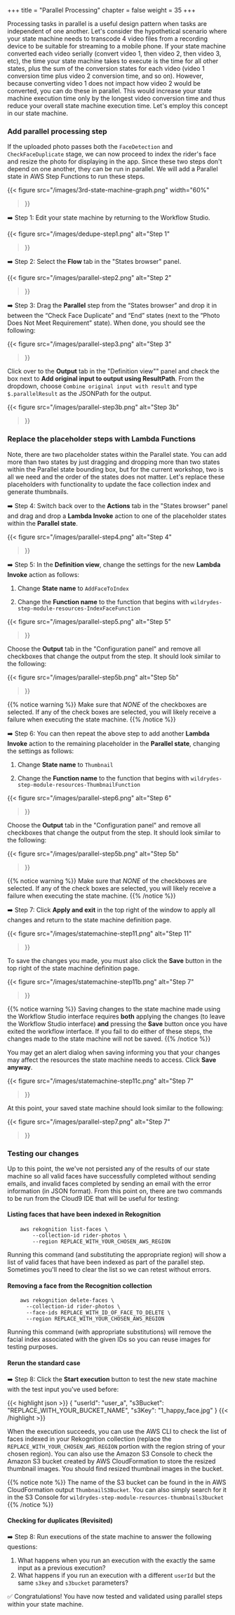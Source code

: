 +++
title = "Parallel Processing"
chapter = false
weight = 35
+++

Processing tasks in parallel is a useful design pattern when tasks are independent of one another. Let's consider the hypothetical scenario where your state machine needs to transcode 4 video files from a recording device to be suitable for streaming to a mobile phone. If your state machine converted each video serially (convert video 1, then video 2, then video 3, etc), the time your state machine takes to execute is the time for all other states, plus the sum of the conversion states for each video (video 1 conversion time plus video 2 conversion time, and so on). However, because converting video 1 does not impact how video 2 would be converted, you can do these in parallel. This would increase your state machine execution time only by the longest video conversion time and thus reduce your overall state machine execution time. Let's employ this concept in our state machine.

### Add parallel processing step

If the uploaded photo passes both the `FaceDetection` and `CheckFaceDuplicate` stage, we can now proceed to index the rider's face and resize the photo for displaying in the app. Since these two steps don't depend on one another, they can be run in parallel. We will add a Parallel state in AWS Step Functions to run these steps.

<!--The ARNs of the two AWS Lambda functions that index faces and generate thumbnails can be found in the AWS CloudFormation output `IndexFaceFunctionArn` and `ThumbnailFunctionArn` respectively. -->

{{< figure
	src="/images/3rd-state-machine-graph.png"
	width="60%"
>}}

➡️ Step 1: Edit your state machine by returning to the Workflow Studio.

{{< figure
	src="/images/dedupe-step1.png"
	alt="Step 1"
>}}

➡️ Step 2: Select the **Flow** tab in the "States browser" panel.

{{< figure
	src="/images/parallel-step2.png"
	alt="Step 2"
>}}

➡️ Step 3: Drag the **Parallel** step from the “States browser” and drop it in between the “Check Face Duplicate” and “End” states (next to the “Photo Does Not Meet Requirement” state). When done, you should see the following:

{{< figure
	src="/images/parallel-step3.png"
	alt="Step 3"
>}}

Click over to the **Output** tab in the "Definition view"" panel and check the box next to **Add original input to output using ResultPath**. From the dropdown, choose `Combine original input with result` and type `$.parallelResult` as the JSONPath for the output.

{{< figure
	src="/images/parallel-step3b.png"
	alt="Step 3b"
>}}

### Replace the placeholder steps with Lambda Functions

Note, there are two placeholder states within the Parallel state. You can add more than two states by just dragging and dropping more than two states within the Parallel state bounding box, but for the current workshop, two is all we need and the order of the states does not matter. Let's replace these placeholders with functionality to update the face collection index and generate thumbnails.


➡️ Step 4: Switch back over to the **Actions** tab in the "States browser" panel and drag and drop a **Lambda Invoke** action to one of the placeholder states within the **Parallel state**.

{{< figure
	src="/images/parallel-step4.png"
	alt="Step 4"
>}}

➡️ Step 5: In the **Definition view**, change the settings for the new **Lambda Invoke** action as follows:

1. Change **State name** to `AddFaceToIndex`

1. Change the **Function name** to the function that begins with `wildrydes-step-module-resources-IndexFaceFunction`

{{< figure
	src="/images/parallel-step5.png"
	alt="Step 5"
>}}

Choose the **Output** tab in the "Configuration panel" and remove all checkboxes that change the output from the step. It should look similar to the following:

{{< figure
		src="/images/parallel-step5b.png"
		alt="Step 5b"
>}}

{{% notice warning %}}
Make sure that *NONE* of the checkboxes are selected. If any of the check boxes are selected, you will likely receive a failure when executing the state machine.
{{% /notice %}}

➡️ Step 6: You can then repeat the above step to add another **Lambda Invoke** action to the remaining placeholder in the **Parallel state**, changing the settings as follows:

1. Change **State name** to `Thumbnail`

1. Change the **Function name** to the function that begins with `wildrydes-step-module-resources-ThumbnailFunction`

{{< figure
	src="/images/parallel-step6.png"
	alt="Step 6"
>}}

Choose the **Output** tab in the "Configuration panel" and remove all checkboxes that change the output from the step. It should look similar to the following:

{{< figure
		src="/images/parallel-step5b.png"
		alt="Step 5b"
>}}

{{% notice warning %}}
Make sure that *NONE* of the checkboxes are selected. If any of the check boxes are selected, you will likely receive a failure when executing the state machine.
{{% /notice %}}


➡️ Step 7: Click **Apply and exit** in the top right of the window to apply all changes and return to the state machine definition page.

{{< figure
	src="/images/statemachine-step11.png"
	alt="Step 11"
>}}

To save the changes you made, you must also click the **Save** button in the top right of the state machine definition page.


{{< figure
	src="/images/statemachine-step11b.png"
	alt="Step 7"
>}}

{{% notice warning %}}
Saving changes to the state machine made using the Workflow Studio interface requires **both** applying the changes (to leave the Workflow Studio interface) **and** pressing the **Save** button once you have exited the workflow interface. If you fail to do either of these steps, the changes made to the state machine will not be saved.
{{% /notice %}}

You may get an alert dialog when saving informing you that your changes may affect the resources the state machine needs to access. Click **Save anyway**.

{{< figure
	src="/images/statemachine-step11c.png"
	alt="Step 7"
>}}

At this point, your saved state machine should look similar to the following:

{{< figure
	src="/images/parallel-step7.png"
	alt="Step 7"
>}}

### Testing our changes

Up to this point, the we've not persisted any of the results of our state machine so all valid faces have successfully completed without sending emails, and invalid faces completed by sending an email with the error information (in JSON format). From this point on, there are two commands to be run from the Cloud9 IDE that will be useful for testing:

#### Listing faces that have been indexed in Rekognition
		aws rekognition list-faces \
			--collection-id rider-photos \
			--region REPLACE_WITH_YOUR_CHOSEN_AWS_REGION

Running this command (and substituting the appropriate region) will show a list of valid faces that have been indexed as part of the parallel step. Sometimes you'll need to clear the list so we can retest without errors.

#### Removing a face from the Recognition collection

		aws rekognition delete-faces \
		  --collection-id rider-photos \
		  --face-ids REPLACE_WITH_ID_OF_FACE_TO_DELETE \
		  --region REPLACE_WITH_YOUR_CHOSEN_AWS_REGION

Running this command (with appropriate substitutions) will remove the facial index associated with the given IDs so you can reuse images for testing purposes.

#### Rerun the standard case

➡️ Step 8: Click the **Start execution** button to test the new state machine with the test input you've used before:

{{< highlight json >}}
{
	"userId": "user_a",
	"s3Bucket": "REPLACE_WITH_YOUR_BUCKET_NAME",
	"s3Key": "1_happy_face.jpg"
}	{{< /highlight >}}

When the execution succeeds, you can use the AWS CLI to check the list of faces indexed in your Rekognition collection (replace the `REPLACE_WITH_YOUR_CHOSEN_AWS_REGION` portion with the region string of your chosen region). You can also use the Amazon S3 Console to check the Amazon S3 bucket created by AWS CloudFormation to store the resized thumbnail images. You should find resized thumbnail images in the bucket.

{{% notice note %}}
The name of the S3 bucket can be found in the in AWS CloudFormation output `ThumbnailS3Bucket`. You can also simply search for it in the S3 Console for `wildrydes-step-module-resources-thumbnails3bucket`
{{% /notice %}}

#### Checking for duplicates (Revisited)

➡️ Step 8: Run executions of the state machine to answer the following questions:

1. What happens when you run an execution with the exactly the same input as a previous execution?
1. What happens if you run an execution with a different `userId` but the same `s3key` and `s3bucket` parameters?

:white_check_mark: Congratulations! You have now tested and validated using parallel steps within your state machine.
